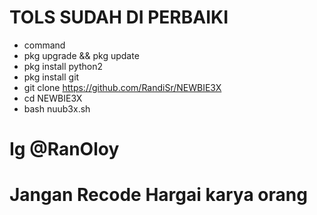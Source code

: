 
# TOLS SUDAH DI PERBAIKI
- command
- pkg upgrade && pkg update
- pkg install python2
- pkg install git
- git clone https://github.com/RandiSr/NEWBIE3X
- cd NEWBIE3X
- bash nuub3x.sh
# Ig @RanOloy
# Jangan Recode Hargai karya orang
